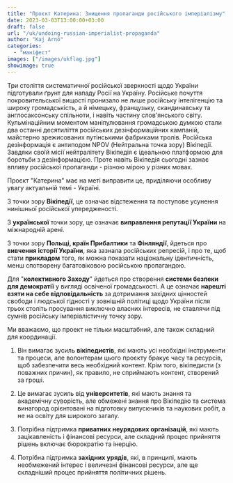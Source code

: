 ```yaml
---
title: "Проєкт Катерина: Знищення пропаганди російського імперіалізму" 
date: 2023-03-03T13:00:00+03:00
draft: false
url: "/uk/undoing-russian-imperialist-propaganda"
author: "Kaj Arnö"
categories: 
  - "маніфест"
images: ["/images/ukflag.jpg"]
showimage: true
---
```


Три століття систематичної російської зверхності щодо України підготували ґрунт для нападу Росії на Україну. Російське почуття покровительської вищості пронизало не лише російську інтелігенцію та широку громадськість, а й німецьку, французьку, скандинавську та англосаксонську спільноти, і навіть частину слов'янського світу. Кульмінаційним моментом маніпулювання громадською думкою стали два останні десятиліття російських дезінформаційних кампаній, майстерно зрежисованих путінськими фабриками тролів.
Російська дезінформація є антиподом NPOV (Нейтральна точка зору) Вікіпедії. Завдяки своїй місії нейтралітету Вікіпедія є ідеальною платформою для боротьби з дезінформацією. Проте навіть Вікіпедія сьогодні зазнає впливу російської пропаганди - різною мірою у різних мовах.

Проєкт "Катерина" має на меті виправити це, приділяючи особливу увагу актуальній темі - Україні. 

З точки зору **Вікіпедії**, це означає відстеження та поступове усунення нинішньої російської упередженості. 

З **української** точки зору, це означає **виправлення репутації України** на міжнародній арені. 

З точки зору **Польщі, країн Прибалтики** та **Фінляндії**, йдеться про **вивчення історії України**, яка зазнала російських репресій, і про те, щоб стати **прикладом** того, як можна показати національну ідентичність, менш спотворену багатовіковою російською пропагандою.

Для "**колективного Заходу**" йдеться про створення **системи безпеки для демократії** у вигляді освіченої громадськості. А це означає **нарешті взяти на себе відповідальність** за дотримання західних цінностей свободи і людської гідності у зовнішній політиці щодо України після трьох століть просування виключно власних інтересів, не ставлячи під сумнів російську імперіалістичну точку зору. 


Ми вважаємо, що проект не тільки масштабний, але також складний для координації. 

1. Він вимагає зусиль **вікіпедистів**, які мають усі необхідні інструменти та процеси, але волонтерам цього проєкту бракує часу та ресурсів, щоб забезпечити весь необхідний контент. Крім того, вікіпедисти (з поважних причин), як правило, не сприймають контент, створений за гроші.

2. Це вимагає зусиль від **університетів**, які мають знання та академічну суворість, але обмежені знання про Вікіпедію та система винагород орієнтовані на підготовку випускників та наукових робіт, а не на освіту для широкого загалу. 

3. Потрібна підтримка **приватних неурядових організацій**, які мають зацікавленість і фінансові ресурси, але складний процес прийняття рішень включає бюрократію та інерцію.

4. Потрібна підтримка **західних урядів**, які, в принципі, мають необмежений інтерес і величезні фінансові ресурси, але ще складніший процес прийняття політичних рішень.  
